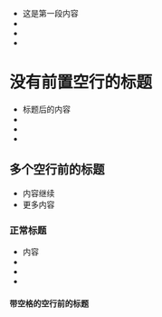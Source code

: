 - 这是第一段内容
-   
-
-	
# 没有前置空行的标题
- 标题后的内容
-
-
-
## 多个空行前的标题
- 内容继续
- 更多内容
### 正常标题
- 内容
-
-  	 
-
#### 带空格的空行前的标题